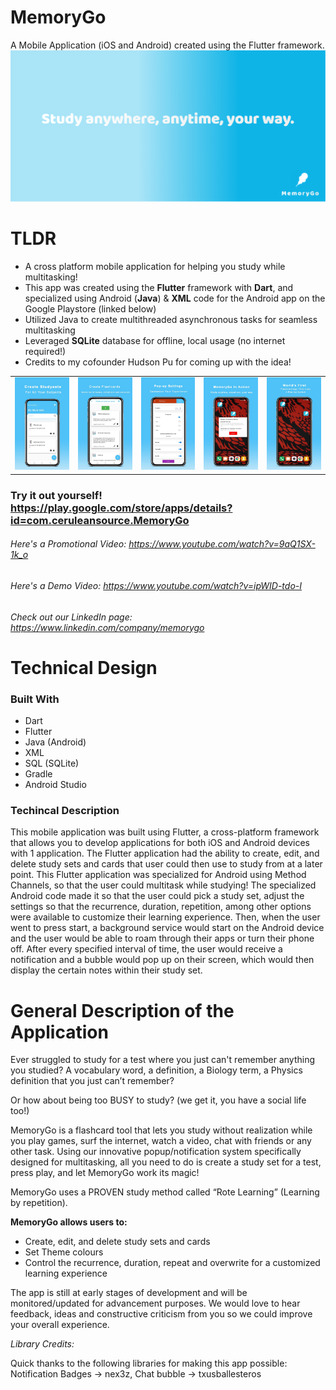 # MemoryGo
A Mobile Application (iOS and Android) created using the Flutter framework.
![](featuregraphic.png)

# TLDR 

 * A cross platform mobile application for helping you study while multitasking!
 * This app was created using the **Flutter** framework with **Dart**, and specialized using Android (**Java**) & **XML** code for the Android app on the Google Playstore (linked below)
 * Utilized Java to create multithreaded asynchronous tasks for seamless multitasking
 * Leveraged **SQLite** database for offline, local usage (no internet required!)
 * Credits to my cofounder Hudson Pu for coming up with the idea!

<table>
 <tr>
  <td valign="top"><img src="7-1.jpg"></td>
  <td valign="top"><img src="7-2.jpg"></td>
  <td valign="top"><img src="7-3.jpg"></td>
  <td valign="top"><img src="7-4.jpg"></td>
  <td valign="top"><img src="7-5.jpg"></td>
 </tr>
</table>


### Try it out yourself! https://play.google.com/store/apps/details?id=com.ceruleansource.MemoryGo

###### Here's a Promotional Video: https://www.youtube.com/watch?v=9aQ1SX-1k_o
###### Here's a Demo Video: https://www.youtube.com/watch?v=ipWID-tdo-I
###### Check out our LinkedIn page: https://www.linkedin.com/company/memorygo

# Technical Design

### Built With

 * Dart
 * Flutter
 * Java (Android)
 * XML
 * SQL (SQLite)
 * Gradle
 * Android Studio

### Techincal Description

 This mobile application was built using Flutter, a cross-platform framework that allows you to develop applications for both iOS and Android devices with 1 application. The Flutter application had the ability to create, edit, and delete study sets and cards that user could then use to study from at a later point. This Flutter application was specialized for Android using Method Channels, so that the user could multitask while studying! The specialized Android code made it so that the user could pick a study set, adjust the settings so that the recurrence, duration, repetition, among other options were available to customize their learning experience. Then, when the user went to press start, a background service would start on the Android device and the user would be able to roam through their apps or turn their phone off. After every specified interval of time, the user would receive a notification and a bubble would pop up on their screen, which would then display the certain notes within their study set.
 

# General Description of the Application

Ever struggled to study for a test where you just can't remember anything you studied? A vocabulary word, a definition, a Biology term, a Physics definition that you just can’t remember?

Or how about being too BUSY to study? (we get it, you have a social life too!)

MemoryGo is a flashcard tool that lets you study without realization while you play games, surf the internet, watch a video, chat with friends or any other task. Using our innovative popup/notification system specifically designed for multitasking, all you need to do is create a study set for a test, press play, and let MemoryGo work its magic!

MemoryGo uses a PROVEN study method called “Rote Learning” (Learning by repetition).

**MemoryGo allows users to:**
* Create, edit, and delete study sets and cards
* Set Theme colours
* Control the recurrence, duration, repeat and overwrite for a customized learning experience

The app is still at early stages of development and will be monitored/updated for advancement purposes. We would love to hear feedback, ideas and constructive criticism from you so we could improve your overall experience.


*Library Credits:*

Quick thanks to the following libraries for making this app possible:
Notification Badges -> nex3z,
Chat bubble -> txusballesteros

